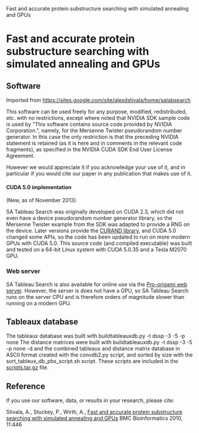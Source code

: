 Fast and accurate protein substructure searching with simulated annealing and GPUs
# Fast and accurate protein substructure searching with simulated annealing and GPUs

## Software

Imported from https://sites.google.com/site/alexdstivala/home/satabsearch

This software can be used freely for any purpose, modified, redistributed, etc.
with no restrictions, except where noted that NVIDIA SDK sample code
is used by "This software contains source code provided by NVIDIA Corporation.",
namely, for the Mersenne Twister pseudorandom number generator. In this
case the only restriction is that the preceding NVIDIA statement is retained
(as it is here and in comments in the relevant code fragments), as specified
in the NVIDIA CUDA SDK End User License Agreement.

However we would appreciate it if you acknowledge
your use of it, and in particular if you would cite our paper
in any publication that makes use of it.

#### CUDA 5.0 implementation

(New, as of November 2013).

SA Tableau Search was originally developed on CUDA 2.3, which did not
even have a device pseudorandom number generator library, so the Mersenne
Twister example from the SDK was adapted to provide a RNG on the device.
Later versions provide the [CURAND library](http://docs.nvidia.com/cuda/curand/), and CUDA 5.0 changed some APIs,
so the code has been updated to run on more modern GPUs with CUDA 5.0.
This source code (and compiled executable) was built and tested
on a 64-bit Linux system with CUDA 5.0.35 and a Tesla M2070 GPU.

### Web server

SA Tableau Search is also available for online use via the [Pro-origami web server](http://munk.cis.unimelb.edu.au/pro-origami).
However, the server is does not have a GPU, so
SA Tableau Search runs on the server CPU and is therefore orders of magnitude slower
than running on a modern GPU.

## Tableaux database

The tableaux database was built with 
buildtableauxdb.py -t dssp -3 -5 -p none 
The distance matrices were built with 
buildtableauxdb.py -t dssp -3 -5 -p none -d and the combined
tableaux and distance matrix database in ASCII format created with
the convdb2.py script, and sorted by size with the 
sort_tableux_db_pbs_script.sh script.
These scripts are included in the [scripts.tar.gz](scripts.tar.gz)
file.

## Reference

If you use our software, data, or results in your research, please cite:

Stivala, A., Stuckey, P., Wirth, A.,
[Fast and accurate protein substructure searching with simulated annealing and GPUs](http://www.biomedcentral.com/1471-2105/11/446) BMC Bioinformatics 2010, 11:446

